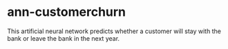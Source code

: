 # ann-customerchurn
This artificial neural network predicts whether a customer will stay with the bank or leave the bank in the next year.
